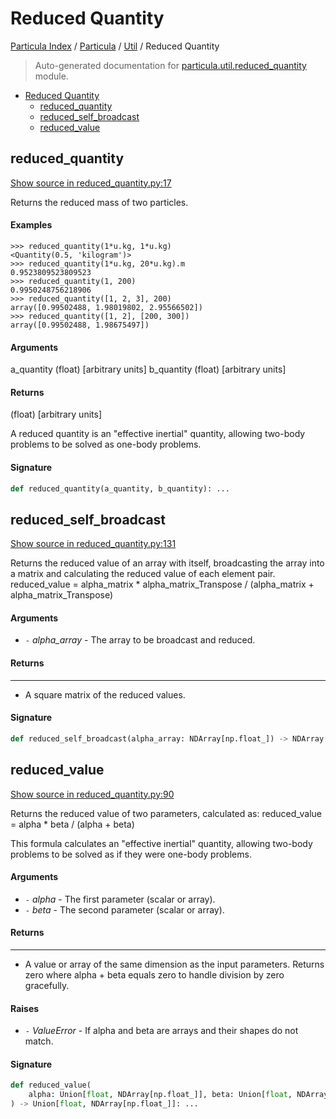 # Reduced Quantity

[Particula Index](../../README.md#particula-index) / [Particula](../index.md#particula) / [Util](./index.md#util) / Reduced Quantity

> Auto-generated documentation for [particula.util.reduced_quantity](../../../particula/util/reduced_quantity.py) module.

- [Reduced Quantity](#reduced-quantity)
  - [reduced_quantity](#reduced_quantity)
  - [reduced_self_broadcast](#reduced_self_broadcast)
  - [reduced_value](#reduced_value)

## reduced_quantity

[Show source in reduced_quantity.py:17](../../../particula/util/reduced_quantity.py#L17)

Returns the reduced mass of two particles.

#### Examples

```
>>> reduced_quantity(1*u.kg, 1*u.kg)
<Quantity(0.5, 'kilogram')>
>>> reduced_quantity(1*u.kg, 20*u.kg).m
0.9523809523809523
>>> reduced_quantity(1, 200)
0.9950248756218906
>>> reduced_quantity([1, 2, 3], 200)
array([0.99502488, 1.98019802, 2.95566502])
>>> reduced_quantity([1, 2], [200, 300])
array([0.99502488, 1.98675497])
```

#### Arguments

a_quantity  (float)  [arbitrary units]
b_quantity  (float)  [arbitrary units]

#### Returns

(float)  [arbitrary units]

A reduced quantity is an "effective inertial" quantity,
allowing two-body problems to be solved as one-body problems.

#### Signature

```python
def reduced_quantity(a_quantity, b_quantity): ...
```



## reduced_self_broadcast

[Show source in reduced_quantity.py:131](../../../particula/util/reduced_quantity.py#L131)

Returns the reduced value of an array with itself, broadcasting the
array into a matrix and calculating the reduced value of each element pair.
reduced_value = alpha_matrix * alpha_matrix_Transpose
                / (alpha_matrix + alpha_matrix_Transpose)

#### Arguments

- `-` *alpha_array* - The array to be broadcast and reduced.

#### Returns

-------
- A square matrix of the reduced values.

#### Signature

```python
def reduced_self_broadcast(alpha_array: NDArray[np.float_]) -> NDArray[np.float_]: ...
```



## reduced_value

[Show source in reduced_quantity.py:90](../../../particula/util/reduced_quantity.py#L90)

Returns the reduced value of two parameters, calculated as:
reduced_value = alpha * beta / (alpha + beta)

This formula calculates an "effective inertial" quantity,
allowing two-body problems to be solved as if they were one-body problems.

#### Arguments

- `-` *alpha* - The first parameter (scalar or array).
- `-` *beta* - The second parameter (scalar or array).

#### Returns

-------
- A value or array of the same dimension as the input parameters. Returns
  zero where alpha + beta equals zero to handle division by zero
  gracefully.

#### Raises

- `-` *ValueError* - If alpha and beta are arrays and their shapes do not match.

#### Signature

```python
def reduced_value(
    alpha: Union[float, NDArray[np.float_]], beta: Union[float, NDArray[np.float_]]
) -> Union[float, NDArray[np.float_]]: ...
```